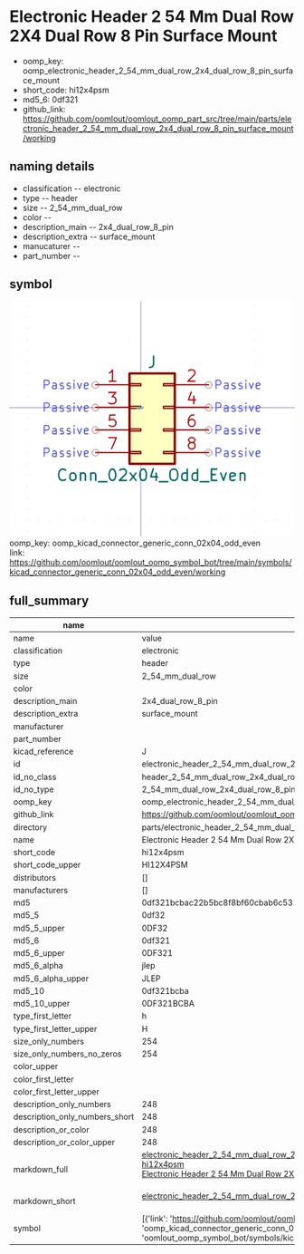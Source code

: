 # Electronic Header 2 54 Mm Dual Row 2X4 Dual Row 8 Pin Surface Mount

  
* oomp_key: oomp_electronic_header_2_54_mm_dual_row_2x4_dual_row_8_pin_surface_mount 
* short_code: hi12x4psm
* md5_6: 0df321  
* github_link: https://github.com/oomlout/oomlout_oomp_part_src/tree/main/parts/electronic_header_2_54_mm_dual_row_2x4_dual_row_8_pin_surface_mount/working  
## naming details
* classification -- electronic
* type -- header
* size -- 2_54_mm_dual_row
* color -- 
* description_main -- 2x4_dual_row_8_pin
* description_extra -- surface_mount
* manucaturer -- 
* part_number -- 



## symbol

![](symbol/0/working/working_600.png)  
oomp_key: oomp_kicad_connector_generic_conn_02x04_odd_even  
link: https://github.com/oomlout/oomlout_oomp_symbol_bot/tree/main/symbols/kicad_connector_generic_conn_02x04_odd_even/working  


## full_summary
| name | value | 
| --- | --- | 
| name | value | 
| classification | electronic | 
| type | header | 
| size | 2_54_mm_dual_row | 
| color |  | 
| description_main | 2x4_dual_row_8_pin | 
| description_extra | surface_mount | 
| manufacturer |  | 
| part_number |  | 
| kicad_reference | J | 
| id | electronic_header_2_54_mm_dual_row_2x4_dual_row_8_pin_surface_mount | 
| id_no_class | header_2_54_mm_dual_row_2x4_dual_row_8_pin_surface_mount | 
| id_no_type | 2_54_mm_dual_row_2x4_dual_row_8_pin_surface_mount | 
| oomp_key | oomp_electronic_header_2_54_mm_dual_row_2x4_dual_row_8_pin_surface_mount | 
| github_link | https://github.com/oomlout/oomlout_oomp_part_src/tree/main/parts/electronic_header_2_54_mm_dual_row_2x4_dual_row_8_pin_surface_mount/working | 
| directory | parts/electronic_header_2_54_mm_dual_row_2x4_dual_row_8_pin_surface_mount | 
| name | Electronic Header 2 54 Mm Dual Row 2X4 Dual Row 8 Pin Surface Mount | 
| short_code | hi12x4psm | 
| short_code_upper | HI12X4PSM | 
| distributors | [] | 
| manufacturers | [] | 
| md5 | 0df321bcbac22b5bc8f8bf60cbab6c53 | 
| md5_5 | 0df32 | 
| md5_5_upper | 0DF32 | 
| md5_6 | 0df321 | 
| md5_6_upper | 0DF321 | 
| md5_6_alpha | jlep | 
| md5_6_alpha_upper | JLEP | 
| md5_10 | 0df321bcba | 
| md5_10_upper | 0DF321BCBA | 
| type_first_letter | h | 
| type_first_letter_upper | H | 
| size_only_numbers | 254 | 
| size_only_numbers_no_zeros | 254 | 
| color_upper |  | 
| color_first_letter |  | 
| color_first_letter_upper |  | 
| description_only_numbers | 248 | 
| description_only_numbers_short | 248 | 
| description_or_color | 248 | 
| description_or_color_upper | 248 | 
| markdown_full | [electronic_header_2_54_mm_dual_row_2x4_dual_row_8_pin_surface_mount](https://github.com/oomlout/oomlout_oomp_part_src/tree/main/parts/electronic_header_2_54_mm_dual_row_2x4_dual_row_8_pin_surface_mount/working)<br>[hi12x4psm](https://github.com/oomlout/oomlout_oomp_part_src/tree/main/parts/electronic_header_2_54_mm_dual_row_2x4_dual_row_8_pin_surface_mount/working)<br>[Electronic Header 2 54 Mm Dual Row 2X4 Dual Row 8 Pin Surface Mount](https://github.com/oomlout/oomlout_oomp_part_src/tree/main/parts/electronic_header_2_54_mm_dual_row_2x4_dual_row_8_pin_surface_mount/working)<br><br> | 
| markdown_short | [electronic_header_2_54_mm_dual_row_2x4_dual_row_8_pin_surface_mount](https://github.com/oomlout/oomlout_oomp_part_src/tree/main/parts/electronic_header_2_54_mm_dual_row_2x4_dual_row_8_pin_surface_mount/working)<br><br> | 
| symbol | [{'link': 'https://github.com/oomlout/oomlout_oomp_symbol_bot/tree/main/symbols/kicad_connector_generic_conn_02x04_odd_even', 'oomp_key': 'oomp_kicad_connector_generic_conn_02x04_odd_even', 'directory': 'oomlout_oomp_symbol_bot/symbols/kicad_connector_generic_conn_02x04_odd_even//working/working.kicad_sym'}] | 
